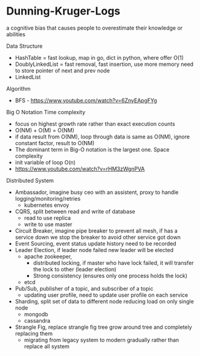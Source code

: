 # Dunning-Kruger-Logs
a cognitive bias that causes people to overestimate their knowledge or abilities

Data Structure
- HashTable = fast lookup, map in go, dict in python, where offer O(1)
- DoublyLinkedList = fast removal, fast insertion, use more memory need to store pointer of next and prev node
- LinkedList

Algorithm
- BFS - https://www.youtube.com/watch?v=6ZnyEApgFYg


Big O Notation
Time complexity
- focus on highest growth rate rather than exact execution counts
- O(NM) + O(M) = O(NM)
- if data result from O(NM), loop through data is same as O(NM), ignore constant factor, result to O(NM)
- The dominant term in Big-O notation is the largest one.
Space complexity
- init variable of loop O(n)
- https://www.youtube.com/watch?v=rHM3zWgnPVA


Distributed System
- Ambassador, imagine busy ceo with an assistent, proxy to handle logging/monitoring/retries
    - kubernetes envoy
- CQRS, split between read and write of database
    - read to use replica
    - write to use master
- Circuit Breaker, imagine pipe breaker to prevent all mesh, if has a service down we stop the breaker to avoid other service got down
- Event Sourcing, event status update history need to be recorded
- Leader Election, if leader node failed new leader will be elected
    - apache zookeeper, 
        - distributed locking, if master who have lock failed, it will transfer the lock to other (leader election)
        - Strong consistency (ensures only one process holds the lock)
    - etcd
- Pub/Sub, publisher of a topic, and subscriber of a topic
    - updating user profile, need to update user profile on each service
- Sharding, split set of data to different node reducing load on only single node
    - mongodb
    - cassandra
- Strangle Fig, replace strangle fig tree grow around tree and completely replacing them
    - migrating from legacy system to modern gradually rather than replace all system